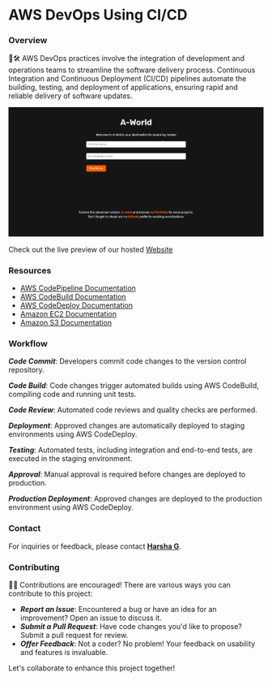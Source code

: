 # AWS DevOps Using CI/CD
### Overview
🚀🛠️ AWS DevOps practices involve the integration of development and operations teams to streamline the software delivery process. Continuous Integration and Continuous Deployment (CI/CD) pipelines automate the building, testing, and deployment of applications, ensuring rapid and reliable delivery of software updates.

![A-World](preview.png)

Check out the live preview of our hosted [Website](http://your-website-url.com)

### Resources

- [AWS CodePipeline Documentation](https://docs.aws.amazon.com/codepipeline)
- [AWS CodeBuild Documentation](https://docs.aws.amazon.com/codebuild)
- [AWS CodeDeploy Documentation](https://docs.aws.amazon.com/codedeploy)
- [Amazon EC2 Documentation](https://docs.aws.amazon.com/ec2)
- [Amazon S3 Documentation](https://docs.aws.amazon.com/s3)

### Workflow

***Code Commit***: Developers commit code changes to the version control repository.

***Code Build***: Code changes trigger automated builds using AWS CodeBuild, compiling code and running unit tests.

***Code Review***: Automated code reviews and quality checks are performed.

***Deployment***: Approved changes are automatically deployed to staging environments using AWS CodeDeploy.

***Testing***: Automated tests, including integration and end-to-end tests, are executed in the staging environment.

***Approval***: Manual approval is required before changes are deployed to production.

***Production Deployment***: Approved changes are deployed to the production environment using AWS CodeDeploy.

### Contact

For inquiries or feedback, please contact **[Harsha G](mailto:harshag3106@gmail.com)**.


### Contributing
🔩📝 Contributions are encouraged! There are various ways you can contribute to this project:

- ***Report an Issue***: Encountered a bug or have an idea for an improvement? Open an issue to discuss it.
- ***Submit a Pull Request***: Have code changes you'd like to propose? Submit a pull request for review.
- ***Offer Feedback***: Not a coder? No problem! Your feedback on usability and features is invaluable.
  
Let's collaborate to enhance this project together!
